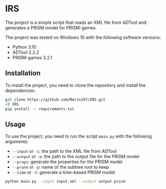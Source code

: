 # IRS

The project is a simple script that reads an XML file from ADTool and generates a PRISM model for PRISM-games.

The project was tested on Windows 10 with the following software versions:
- Python 3.10
- ADTool 2.2.2
- PRISM-games 3.2.1

## Installation

To install the project, you need to clone the repository and install the dependencies.

```bash
git clone https://github.com/Marini97/IRS.git
cd IRS
pip install -r requirements.txt
```

## Usage

To use the project, you need to run the script `main.py` with the following arguments:
- `--input` or `-i`: the path to the XML file from ADTool
- `--output` or `-o`: the path to the output file for the PRISM model
- `--props`: generate the properties for the PRISM model
- `--prune` or `-p`: name of the subtree root to keep
- `--time` or `-t`: generate a time-based PRISM model

```bash
python main.py --input input.xml --output output.prism
```




